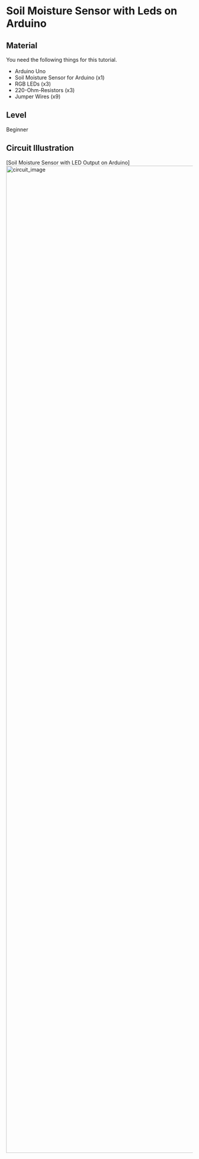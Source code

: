 # Soil Moisture Sensor with Leds on Arduino
## Material
You need the following things for this tutorial.
- Arduino Uno
- Soil Moisture Sensor for Arduino (x1)
- RGB LEDs (x3)
- 220-Ohm-Resistors (x3)
- Jumper Wires (x9)
## Level
Beginner
## Circuit Illustration
[Soil Moisture Sensor with LED Output on Arduino]<img width="3000" height="2659" alt="circuit_image" src="https://github.com/user-attachments/assets/a207ee9d-9e96-4a92-bdb0-06f087a3e872" />


